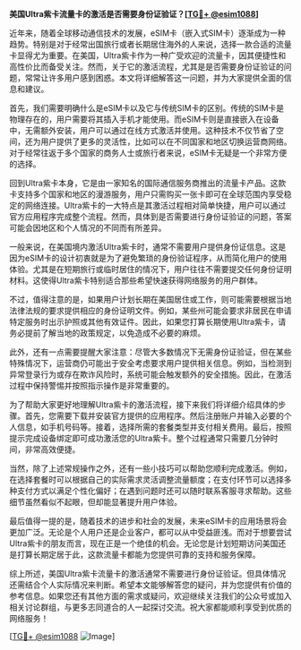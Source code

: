 **美国Ultra紫卡流量卡的激活是否需要身份证验证？[[TG💪+ @esim1088](https://t.me/s/esim1088)]**

近年来，随着全球移动通信技术的发展，eSIM卡（嵌入式SIM卡）逐渐成为一种趋势。特别是对于经常出国旅行或者长期居住海外的人来说，选择一款合适的流量卡显得尤为重要。在美国，Ultra紫卡作为一种广受欢迎的流量卡，因其便捷性和高性价比而备受关注。然而，关于它的激活流程，尤其是是否需要身份证验证的问题，常常让许多用户感到困惑。本文将详细解答这一问题，并为大家提供全面的信息和建议。

首先，我们需要明确什么是eSIM卡以及它与传统SIM卡的区别。传统的SIM卡是物理存在的，用户需要将其插入手机才能使用。而eSIM卡则是直接嵌入在设备中，无需额外安装，用户可以通过在线方式激活并使用。这种技术不仅节省了空间，还为用户提供了更多的灵活性，比如可以在不同国家和地区切换运营商网络。对于经常往返于多个国家的商务人士或旅行者来说，eSIM卡无疑是一个非常方便的选择。

回到Ultra紫卡本身，它是由一家知名的国际通信服务商推出的流量卡产品。这款卡支持多个国家和地区的漫游服务，用户只需购买一张卡即可在全球范围内享受稳定的网络连接。Ultra紫卡的一大特点是其激活过程相对简单快捷，用户可以通过官方应用程序完成整个流程。然而，具体到是否需要进行身份证验证的问题，答案可能会因地区和个人情况的不同而有所差异。

一般来说，在美国境内激活Ultra紫卡时，通常不需要用户提供身份证信息。这是因为eSIM卡的设计初衷就是为了避免繁琐的身份验证程序，从而简化用户的使用体验。尤其是在短期旅行或临时居住的情况下，用户往往不需要提交任何身份证明材料。这使得Ultra紫卡特别适合那些希望快速获得网络服务的用户群体。

不过，值得注意的是，如果用户计划长期在美国居住或工作，则可能需要根据当地法律法规的要求提供相应的身份证明文件。例如，某些州可能会要求非居民在申请特定服务时出示护照或其他有效证件。因此，如果您打算长期使用Ultra紫卡，请务必提前了解当地的政策规定，以免造成不必要的麻烦。

此外，还有一点需要提醒大家注意：尽管大多数情况下无需身份证验证，但在某些特殊情况下，运营商仍可能出于安全考虑要求用户提供相关信息。例如，当检测到异常登录行为或存在欺诈风险时，系统可能会触发额外的安全措施。因此，在激活过程中保持警惕并按照指示操作是非常重要的。

为了帮助大家更好地理解Ultra紫卡的激活流程，接下来我们将详细介绍具体的步骤。首先，您需要下载并安装官方提供的应用程序。然后注册账户并输入必要的个人信息，如手机号码等。接着，选择所需的套餐类型并支付相关费用。最后，按照提示完成设备绑定即可成功激活您的Ultra紫卡。整个过程通常只需要几分钟时间，非常高效便捷。

当然，除了上述常规操作之外，还有一些小技巧可以帮助您顺利完成激活。例如，在选择套餐时可以根据自己的实际需求灵活调整流量额度；在支付环节可以选择多种支付方式以满足个性化偏好；在遇到问题时还可以随时联系客服寻求帮助。这些细节虽然看似不起眼，但却能显著提升用户体验。

最后值得一提的是，随着技术的进步和社会的发展，未来eSIM卡的应用场景将会更加广泛。无论是个人用户还是企业客户，都可以从中受益匪浅。而对于想要尝试Ultra紫卡的朋友而言，现在正是一个绝佳的机会。无论您是计划短期访问美国还是打算长期定居于此，这款流量卡都能为您提供可靠的支持和服务保障。

综上所述，美国Ultra紫卡流量卡的激活通常不需要进行身份证验证。但具体情况还需结合个人实际情况来判断。希望本文能够解答您的疑问，并为您提供有价值的参考信息。如果您还有其他方面的需求或疑问，欢迎继续关注我们的公众号或加入相关讨论群组，与更多志同道合的人一起探讨交流。祝大家都能顺利享受到优质的网络服务！

[[TG💪+ @esim1088](https://t.me/s/esim1088) ![Image](https://i.postimg.cc/4NQfJmqS/Snipaste-2025-05-13-00-14-12.png)]
